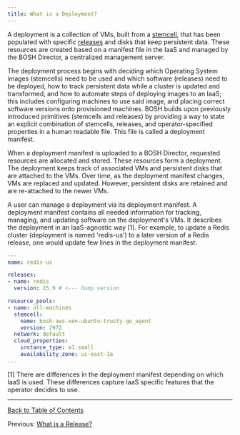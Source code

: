 ```yaml
---
title: What is a Deployment?
---
```


A deployment is a collection of VMs, built from a [stemcell](stemcell.html), that has been populated with specific [releases](release.html) and disks that keep persistent data. These resources are created based on a manifest file in the IaaS and managed by the BOSH Director, a centralized management server.

The deployment process begins with deciding which Operating System images (stemcells) need to be used and which software (releases) need to be deployed, how to track persistent data while a cluster is updated and transformed, and how to automate steps of deploying images to an IaaS; this includes configuring machines to use said image, and placing correct software versions onto provisioned machines. BOSH builds upon previously introduced primitives (stemcells and releases) by providing a way to state an explicit combination of stemcells, releases, and operator-specified properties in a human readable file. This file is called a deployment manifest.

When a deployment manifest is uploaded to a BOSH Director, requested resources are allocated and stored. These resources form a deployment. The deployment keeps track of associated VMs and persistent disks that are attached to the VMs. Over time, as the deployment manifest changes, VMs are replaced and updated. However, persistent disks are retained and are re-attached to the newer VMs.

A user can manage a deployment via its deployment manifest. A deployment manifest contains all needed information for tracking, managing, and updating software on the deployment's VMs. It describes the deployment in an IaaS-agnostic way [1]. For example, to update a Redis cluster (deployment is named 'redis-us') to a later version of a Redis release, one would update few lines in the deployment manifest:

```yaml
---
name: redis-us

releases:
- name: redis
  version: 15.9 # <--- bump version

resource_pools:
- name: all-machines
  stemcell:
    name: bosh-aws-xen-ubuntu-trusty-go_agent
    version: 2972
  network: default
  cloud_properties:
    instance_type: m1.small
    availability_zone: us-east-1a
...
```

[1] There are differences in the deployment manifest depending on which IaaS is used. These differences capture IaaS specific features that the operator decides to use.

---
[Back to Table of Contents](index.html#intro)

Previous: [What is a Release?](release.html)
